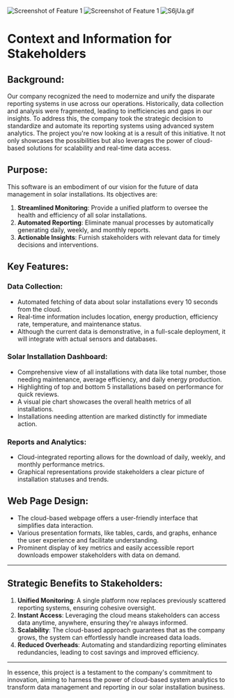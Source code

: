 ![Screenshot of Feature 1](https://github.com/yannisyoussef/solar_data_dashboard/assets/83138959/3865a6ed-3c83-48b1-86f6-9cb9f7afb91b)
![Screenshot of Feature 1](https://github.com/yannisyoussef/solar_data_dashboard/assets/83138959/060b35d1-a7ec-4705-8377-1b461b9c1261)
![S6jUa.gif](https://s6.gifyu.com/images/S6jUa.gif)
# Context and Information for Stakeholders

## Background:
Our company recognized the need to modernize and unify the disparate reporting systems in use across our operations. Historically, data collection and analysis were fragmented, leading to inefficiencies and gaps in our insights. To address this, the company took the strategic decision to standardize and automate its reporting systems using advanced system analytics. The project you're now looking at is a result of this initiative. It not only showcases the possibilities but also leverages the power of cloud-based solutions for scalability and real-time data access.

## Purpose:
This software is an embodiment of our vision for the future of data management in solar installations. Its objectives are:
1. **Streamlined Monitoring**: Provide a unified platform to oversee the health and efficiency of all solar installations.
2. **Automated Reporting**: Eliminate manual processes by automatically generating daily, weekly, and monthly reports.
3. **Actionable Insights**: Furnish stakeholders with relevant data for timely decisions and interventions.

## Key Features:

### Data Collection:
   - Automated fetching of data about solar installations every 10 seconds from the cloud.
   - Real-time information includes location, energy production, efficiency rate, temperature, and maintenance status.
   - Although the current data is demonstrative, in a full-scale deployment, it will integrate with actual sensors and databases.

### Solar Installation Dashboard:
   - Comprehensive view of all installations with data like total number, those needing maintenance, average efficiency, and daily energy production.
   - Highlighting of top and bottom 5 installations based on performance for quick reviews.
   - A visual pie chart showcases the overall health metrics of all installations.
   - Installations needing attention are marked distinctly for immediate action.

### Reports and Analytics:
   - Cloud-integrated reporting allows for the download of daily, weekly, and monthly performance metrics.
   - Graphical representations provide stakeholders a clear picture of installation statuses and trends.

## Web Page Design:
- The cloud-based webpage offers a user-friendly interface that simplifies data interaction.
- Various presentation formats, like tables, cards, and graphs, enhance the user experience and facilitate understanding.
- Prominent display of key metrics and easily accessible report downloads empower stakeholders with data on demand.

---

## Strategic Benefits to Stakeholders:

1. **Unified Monitoring**: A single platform now replaces previously scattered reporting systems, ensuring cohesive oversight.
2. **Instant Access**: Leveraging the cloud means stakeholders can access data anytime, anywhere, ensuring they're always informed.
3. **Scalability**: The cloud-based approach guarantees that as the company grows, the system can effortlessly handle increased data loads.
4. **Reduced Overheads**: Automating and standardizing reporting eliminates redundancies, leading to cost savings and improved efficiency.

---

In essence, this project is a testament to the company's commitment to innovation, aiming to harness the power of cloud-based system analytics to transform data management and reporting in our solar installation business.
